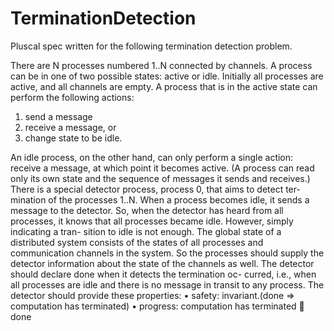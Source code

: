 # TerminationDetection

Pluscal spec written for the following termination detection problem.

There are N processes numbered 1..N connected by channels. A process can be in one of two possible states: active or idle. Initially all processes are active, and all channels are empty.
A process that is in the active state can perform the following actions: 
1. send a message
2. receive a message, or
3. change state to be idle.

An idle process, on the other hand, can only perform a single action: receive a message, at which point it becomes active. (A process can read only its own state and the sequence of messages it sends and receives.)
There is a special detector process, process 0, that aims to detect ter- mination of the processes 1..N. When a process becomes idle, it sends a message to the detector. So, when the detector has heard from all processes, it knows that all processes became idle. However, simply indicating a tran- sition to idle is not enough. The global state of a distributed system consists of the states of all processes and communication channels in the system. So the processes should supply the detector information about the state of the channels as well.
The detector should declare done when it detects the termination oc- curred, i.e., when all processes are idle and there is no message in transit to any process. The detector should provide these properties:
• safety: invariant.(done ⇒ computation has terminated) 
• progress: computation has terminated 􏰀 done
